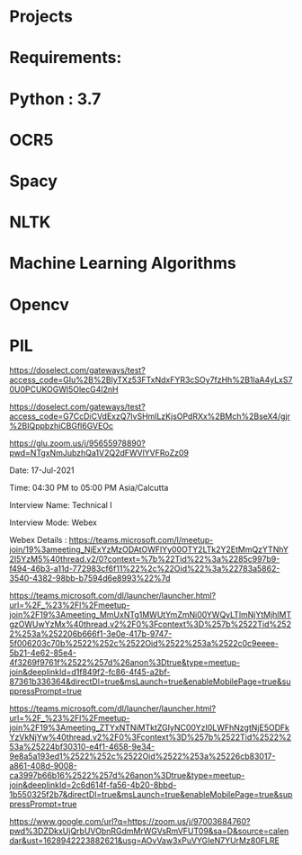 # Projects
# Requirements:
# Python : 3.7
# OCR5 
# Spacy
# NLTK
# Machine Learning Algorithms
# Opencv
# PIL





https://doselect.com/gateways/test?access_code=GIu%2B%2BlyTXz53FTxNdxFYR3cSOy7fzHh%2B1laA4yLxS70U0PCUKOGWl5OlecG4l2nH



https://doselect.com/gateways/test?access_code=G7CcDiCVdExzQ7lvSHmlLzKjsOPdRXx%2BMch%2BseX4/gjr%2BIQppbzhiCBGfl6GVEOc

https://glu.zoom.us/j/95655978890?pwd=NTgxNmJubzhQa1V2Q2dFWVlYVFRoZz09



Date: 17-Jul-2021

Time: 04:30 PM to 05:00 PM Asia/Calcutta

Interview Name: Technical I

Interview Mode: Webex

Webex Details : https://teams.microsoft.com/l/meetup-join/19%3ameeting_NjExYzMzODAtOWFlYy00OTY2LTk2Y2EtMmQzYTNhY2I5YzM5%40thread.v2/0?context=%7b%22Tid%22%3a%2285c997b9-f494-46b3-a11d-772983cf6f11%22%2c%22Oid%22%3a%22783a5862-3540-4382-98bb-b7594d6e8993%22%7d



https://teams.microsoft.com/dl/launcher/launcher.html?url=%2F_%23%2Fl%2Fmeetup-join%2F19%3Ameeting_MmUxNTg1MWUtYmZmNi00YWQyLTlmNjYtMjhlMTgzOWUwYzMx%40thread.v2%2F0%3Fcontext%3D%257b%2522Tid%2522%253a%252206b666f1-3e0e-417b-9747-5f006203c70b%2522%252c%2522Oid%2522%253a%2522c0c9eeee-5b21-4e62-85e4-4f3269f9761f%2522%257d%26anon%3Dtrue&type=meetup-join&deeplinkId=d1f849f2-fc86-4f45-a2bf-87361b336364&directDl=true&msLaunch=true&enableMobilePage=true&suppressPrompt=true


https://teams.microsoft.com/dl/launcher/launcher.html?url=%2F_%23%2Fl%2Fmeetup-join%2F19%3Ameeting_ZTYxNTNiMTktZGIyNC00YzI0LWFhNzgtNjE5ODFkYzVkNjYw%40thread.v2%2F0%3Fcontext%3D%257b%2522Tid%2522%253a%25224bf30310-e4f1-4658-9e34-9e8a5a193ed1%2522%252c%2522Oid%2522%253a%25226cb83017-a861-408d-9008-ca3997b66b16%2522%257d%26anon%3Dtrue&type=meetup-join&deeplinkId=2c6d614f-fa56-4b20-8bbd-1b550325f2b7&directDl=true&msLaunch=true&enableMobilePage=true&suppressPrompt=true




https://www.google.com/url?q=https://zoom.us/j/97003684760?pwd%3DZDkxUjQrbUVObnRGdmMrWGVsRmVFUT09&sa=D&source=calendar&ust=1628942223882621&usg=AOvVaw3xPuVYGIeN7YUrMz80FLRE

